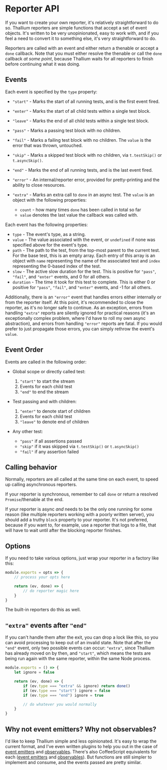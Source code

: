 # Reporter API

If you want to create your own reporter, it's relatively straightforward to do so. Thallium reporters are simple functions that accept a set of event objects. It's written to be very unopinionated, easy to work with, and if you feel a need to convert it to something else, it's very straightforward to do.

Reporters are called with an event and either return a thenable or accept a `done` callback. Note that you must either resolve the thenable or call the `done` callback *at some point*, because Thallium waits for all reporters to finish before continuing what it was doing.

## Events

Each event is specified by the `type` property:

- `"start"` - Marks the start of all running tests, and is the first event fired.
- `"enter"` - Marks the start of all child tests within a single test block.
- `"leave"` - Marks the end of all child tests within a single test block.
- `"pass"` - Marks a passing test block with no children.
- `"fail"` - Marks a failing test block with no children. The `value` is the error that was thrown, untouched.
- `"skip"` - Marks a skipped test block with no children, via `t.testSkip()` or `t.asyncSkip()`.
- `"end"` - Marks the end of all running tests, and is the last event fired.
- `"error"` - An internal/reporter error, provided for pretty-printing and the ability to close resources.
- `"extra"` - Marks an extra call to `done` in an async test. The `value` is an object with the following properties:

    - `count` - how many times `done` has been called in total so far
    - `value` denotes the last value the callback was called with.

Each event has the following properties:

- `type` - The event's type, as a string.
- `value` - The value associated with the event, or `undefined` if none was specified above for the event's type.
- `path` - The path to the test, from the top-most parent to the current test. For the base test, this is an empty array. Each entry of this array is an object with `name` representing the name of the associated test and `index` representing the 0-based index of the test.
- `slow` - The active slow duration for the test. This is positive for `"pass"`, `"fail"`, and `"enter"` events, and 0 for all others.
- `duration` - The time it took for this test to complete. This is either 0 or positive for `"pass"`, `"fail"`, and `"enter"` events, and -1 for all others.

Additionally, there is an `"error"` event that handles errors either internally or from the reporter itself. At this point, it's recommended to close the reporter, as it's no longer safe to continue. As an exception, errors from handling `"extra"` reports are silently ignored for practical reasons (it's an exceptionally complex problem, where I'd have to roll my own async abstraction), and errors from handling `"error"` reports are fatal. If you would prefer to just propagate those errors, you can simply rethrow the event's `value`.

## Event Order

Events are called in the following order:

- Global scope or directly called test:

    1. `"start"` to start the stream
    2. Events for each child test
    3. `"end"` to end the stream

- Test passing and with children:

    1. `"enter"` to denote start of children
    2. Events for each child test
    3. `"leave"` to denote end of children

- Any other test:

    - `"pass"` if all assertions passed
    - `"skip"` if it was skipped via `t.testSkip()` or `t.asyncSkip()`
    - `"fail"` if any assertion failed

## Calling behavior

Normally, reporters are all called at the same time on each event, to speed up calling asynchronous reporters.

If your reporter is synchronous, remember to call `done` or return a resolved `Promise`/thenable at the end.

If your reporter is async *and* needs to be the only one running for some reason (like multiple reporters working with a poorly written server), you should add a truthy `block` property to your reporter. It's not preferred, because if you want to, for example, use a reporter that logs to a file, that will have to wait until after the blocking reporter finishes.

## Options

If you need to take various options, just wrap your reporter in a factory like this:

```js
module.exports = opts => {
    // process your opts here

    return (ev, done) => {
        // do reporter magic here
    }
}
```

The built-in reporters do this as well.

## `"extra"` events after `"end"`

If you can't handle them after the exit, you can drop a lock like this, so you can avoid processing to keep out of an invalid state. Note that after the `"end"` event, only two possible events can occur: `"extra"`, since Thallium has already moved on by then, and `"start"`, which means the tests are being run again with the same reporter, within the same Node process.

```js
module.exports = () => {
    let ignore = false

    return (ev, done) => {
        if (ev.type === "extra" && ignore) return done()
        if (ev.type === "start") ignore = false
        if (ev.type === "end") ignore = true

        // do whatever you would normally
    }
}
```

## Why not event emitters? Why not observables?

I'd like to keep Thallium simple and less opinionated. It's easy to wrap the current format, and I've even written plugins to help you out in the case of [event emitters](./examples/ee-reporter.js) and [observables](./examples/observable-reporter.js). There's also CoffeeScript equivalents for each ([event emitters](./examples/ee-reporter.coffee) and [observables](./examples/observable-reporter.coffee)). But functions are still simpler to implement and consume, and the events passed are pretty similar.
